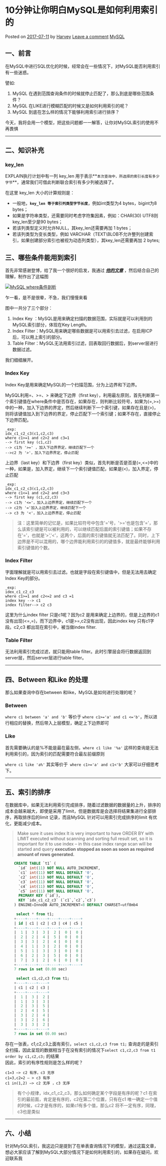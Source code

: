 # 10分钟让你明白MySQL是如何利用索引的

 Posted on [2017-07-11][0] by [Harvey][1]  [Leave a comment][2]  [MySQL][3]

## 一、前言

在MySQL中进行SQL优化的时候，经常会在一些情况下，对MySQL能否利用索引有一些迷惑。

譬如:

1. MySQL 在遇到范围查询条件的时候就停止匹配了，那么到底是哪些范围条件？
1. MySQL 在LIKE进行模糊匹配的时候又是如何利用索引的呢？
1. MySQL 到底在怎么样的情况下能够利用索引进行排序？

今天，我将会用一个模型，把这些问题都一一解答，让你对MySQL索引的使用不再畏惧

- - -

## 二、知识补充

### key_len

EXPLAIN执行计划中有一列 key_len 用于表示**`本次查询中，所选择的索引长度有多少字节`**，通常我们可借此判断联合索引有多少列被选择了。

在这里 key_len 大小的计算规则是：

* 一般地，**`key_len 等于索引列类型字节长度`**，例如int类型为4 bytes，bigint为8 bytes；
* 如果是字符串类型，还需要同时考虑字符集因素，例如：CHAR(30) UTF8则key_len至少是90 bytes；
* 若该列类型定义时允许NULL，其key_len还需要再加 1 bytes；
* 若该列类型为变长类型，例如 VARCHAR（TEXT\BLOB不允许整列创建索引，如果创建部分索引也被视为动态列类型），其key_len还需要再加 2 bytes;

## 三、哪些条件能用到索引

首先非常感谢登博，给了我一个很好的启发，我通过 _**[他的文章][4]**_ ，然后结合自己的理解，制作出了这幅图

[![MySQL where条件剖析](./img/MySQL-where条件剖析.jpg)](./img/MySQL-where条件剖析.jpg)

乍一看，是不是很晕，不急，我们慢慢来看

图中一共分了三个部分：

1. Index Key ：MySQL是用来确定扫描的数据范围，实际就是可以利用到的MySQL索引部分，体现在Key Length。
1. Index Filter：MySQL用来确定哪些数据是可以用索引去过滤，在启用ICP后，可以用上索引的部分。
1. Table Filter：MySQL无法用索引过滤，回表取回行数据后，到server层进行数据过滤。

我们细细展开。

### Index Key

Index Key是用来确定MySQL的一个扫描范围，分为上边界和下边界。

MySQL利用=、>=、> 来确定下边界（first key），利用最左原则，首先判断第一个索引键值在where条件中是否存在，如果存在，则判断比较符号，如果为(=,>=)中的一种，加入下边界的界定，然后继续判断下一个索引键，如果存在且是(>)，则将该键值加入到下边界的界定，停止匹配下一个索引键；如果不存在，直接停止下边界匹配。

```
_exp:  
idx_c1_c2_c3(c1,c2,c3)  
where c1>=1 and c2>2 and c3=1  
--> first key (c1,c2)  
--> c1为 '>=' ，加入下边界界定，继续匹配下一个  
-->c2 为 '>'，加入下边界界定，停止匹配
```
上边界（last key）和下边界（first key）类似，首先判断是否是否是(=,<=)中的一种，如果是，加入界定，继续下一个索引键值匹配，如果是(<)，加入界定，停止匹配

```
_exp:  
idx_c1_c2_c3(c1,c2,c3)  
where c1<=1 and c2=2 and c3<3  
--> first key (c1,c2,c3)  
--> c1为 '<='，加入上边界界定，继续匹配下一个  
--> c2为 '='加入上边界界定，继续匹配下一个  
--> c3 为 '<'，加入上边界界定，停止匹配
```

> 注：这里简单的记忆是，如果比较符号中包含'='号，'>='也是包含'='，那么该索引键是可以被利用的，可以继续匹配后面的索引键值；如果不存在'='，也就是'>','<'，这两个，后面的索引键值就无法匹配了。同时，上下边界是不可以混用的，哪个边界能利用索引的的键值多，就是最终能够利用索引键值的个数。

### Index Filter

字面理解就是可以用索引去过滤。也就是字段在索引键值中，但是无法用去确定Index Key的部分。
```
_exp:  
idex_c1_c2_c3  
where c1>=1 and c2<=2 and c3 =1  
index key --> c1  
index filter--> c2 c3
```
这里为什么index filter 只是c1呢？因为c2 是用来确定上边界的，但是上边界的c1没有出现(<=,=)，而下边界中，c1是>=,c2没有出现，因此index key 只有c1字段。c2,c3 都出现在索引中，被当做index filter.

### Table Filter

无法利用索引完成过滤，就只能用table filter。此时引擎层会将行数据返回到server层，然后server层进行table filter。

- - -

## 四、Between 和Like 的处理

那么如果查询中存在between 和like，MySQL是如何进行处理的呢？

### Between

`where c1 between 'a' and 'b'` 等价于 `where c1>='a' and c1 <='b'`，所以进行相应的替换，然后带入上层模型，确定上下边界即可

### Like

首先需要确认的是%不能是最在最左侧，`where c1 like '%a'` 这样的查询是无法利用索引的，因为索引的匹配需要符合最左前缀原则

`where c1 like 'a%'` 其实等价于` where c1>='a' and c1<'b'` 大家可以仔细思考下。

- - -

## 五、索引的排序

在数据库中，如果无法利用索引完成排序，随着过滤数据的数据量的上升，排序的成本会越来越大，即使是采用了limit，但是数据库是会选择将结果集进行全部排序，再取排序后的limit 记录，而且MySQL 针对可以用索引完成排序的limit 有优化，更能减少成本。

 > Make sure it uses index It is very important to have ORDER BY with LIMIT executed without scanning and sorting full result set, so it is important for it to use index – in this case index range scan will be started and query **execution stopped as soon as soon as required amount of rows generated.**

```sql
    CREATE TABLE `t1` (
      `id` int(11) NOT NULL AUTO_INCREMENT,
      `c1` int(11) NOT NULL DEFAULT '0',
      `c2` int(11) NOT NULL DEFAULT '0',
      `c3` int(11) NOT NULL DEFAULT '0',
      `c4` int(11) NOT NULL DEFAULT '0',
      `c5` int(11) NOT NULL DEFAULT '0',
      PRIMARY KEY (`id`),
      KEY `idx_c1_c2_c3` (`c1`,`c2`,`c3`)
    ) ENGINE=InnoDB AUTO_INCREMENT=8 DEFAULT CHARSET=utf8mb4
    
     select * from t1;
    +----+----+----+----+----+----+
    | id | c1 | c2 | c3 | c4 | c5 |
    +----+----+----+----+----+----+
    |  1 |  3 |  3 |  2 |  0 |  0 |
    |  2 |  2 |  4 |  5 |  0 |  0 |
    |  3 |  3 |  2 |  4 |  0 |  0 |
    |  4 |  1 |  3 |  2 |  0 |  0 |
    |  5 |  1 |  3 |  3 |  0 |  0 |
    |  6 |  2 |  3 |  5 |  0 |  0 |
    |  7 |  3 |  2 |  6 |  0 |  0 |
    +----+----+----+----+----+----+
    7 rows in set (0.00 sec)
    
     select c1,c2,c3 from t1;
    +----+----+----+
    | c1 | c2 | c3 |
    +----+----+----+
    |  1 |  3 |  2 |
    |  1 |  3 |  3 |
    |  2 |  3 |  5 |
    |  2 |  4 |  5 |
    |  3 |  2 |  4 |
    |  3 |  2 |  6 |
    |  3 |  3 |  2 |
    +----+----+----+
    7 rows in set (0.00 sec)
```

存在一张表，c1,c2,c3上面有索引，`select c1,c2,c3 from t1;` 查询走的是索引全扫描，因此呈现的数据相当于在没有索引的情况下`select c1,c2,c3 from t1 order by c1,c2,c3;` 的结果  
因此，索引的有序性规则是怎么样的呢？

```
c1=3 —> c2 有序，c3 无序  
c1=3,c2=2 — > c3 有序  
c1 in(1,2) —> c2 无序 ，c3 无序
```

> 有个小规律，idx_c1_c2_c3，那么如何确定某个字段是有序的呢？c1 在索引的最前面，肯定是有序的，c2在第二个位置，只有在c1 唯一确定一个值的时候，c2才是有序的，如果c1有多个值，那么c2 将不一定有序，同理，c3也是类似

- - -

## 六、小结

针对MySQL索引，我这边只是提到了在单表查询情况下的模型，通过这篇文章，想必大家应该了解到MySQL大部分情况下是如何利用索引的，如果存在疑问，欢迎联系我

[0]: http://fordba.com/spend-10-min-to-understand-how-mysql-use-index.html
[1]: http://fordba.com/author/admin
[2]: http://fordba.com/spend-10-min-to-understand-how-mysql-use-index.html#respond
[3]: http://fordba.com/category/mysql
[4]: http://hedengcheng.com/?p=577